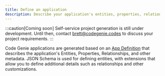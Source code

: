 ```yaml
---
title: Define an application
description: Describe your application's entities, properties, relationships, and other metadata
---
```


:::caution[Coming soon]
Self-service project generation is still under development. Until then, contact brett@codegenie.codes to discuss your project requirements.
:::

Code Genie applications are generated based on an [App Definition](../spec/app-definition) that describes the application's Entities, Properties, Relationships, and other metadata. JSON Schema is used for defining entities, with extensions that allow you to define additional details such as relationships and other customizations.

<!-- See the reference application data model for an example. -->